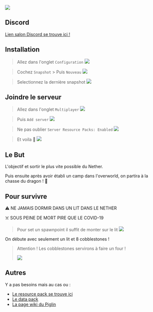 <img src='https://panel.omgserv.com/banner/275081' />

## Discord

[Lien salon Discord se trouve ici !](https://discord.gg/m4jcsUF)

## Installation

> Allez dans l'onglet `Configuration`
> ![](https://i.imgur.com/A3Vo85v.png)

> Cochez `Snapshot` > Puis `Nouveau`
> ![](https://i.imgur.com/3A7vwZU.png)

> Selectionnez la dernière snapshot
> ![](https://i.imgur.com/sdICjCn.png)


## Joindre le serveur

> Allez dans l'onglet `Multiplayer`
> ![](https://i.imgur.com/L0YoMzp.png)

> Puis `Add server`
> ![](https://i.imgur.com/4OQjllm.png)

> Ne pas oublier `Server Resource Packs: Enabled`
![](https://i.imgur.com/5CpXHyN.png)

> Et voila 🥳
![](https://i.imgur.com/TNgNHI2.png)

## Le But

L'objectif et sortir le plus vite possible du Nether.

Puis ensuite après avoir établi un camp dans l'overworld, on partira à la chasse du dragon ! 🐲

## Pour survivre

⚠️ NE JAMAIS DORMIR DANS UN LIT DANS LE NETHER

☠️ SOUS PEINE DE MORT PIRE QUE LE COVID-19

> Pour set un spawnpoint il suffit de monter sur le lit
![](https://i.imgur.com/ooVMWpB.png)


On débute avec seulement un lit et 8 cobblestones !

> Attention ! Les cobblestones servirons à faire un four !
>
> ![](https://i.imgur.com/ckXuASk.png)

## Autres

Y a pas besoins mais au cas ou : 
- [Le resource pack se trouve ici](https://faithful.team/news/2020-03-12-faithful-1-16-s5/)
- [Le data pack](https://www.planetminecraft.com/data-pack/dimension-respawn-incl-beds-in-the-nether-or-end/)
- [La page wiki du Piglin](https://minecraft.gamepedia.com/Piglin)

